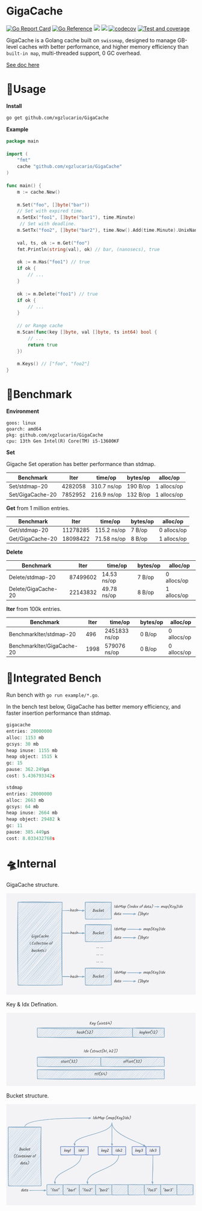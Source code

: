 # GigaCache

[![Go Report Card](https://goreportcard.com/badge/github.com/xgzlucario/GigaCache)](https://goreportcard.com/report/github.com/xgzlucario/GigaCache) [![Go Reference](https://pkg.go.dev/badge/github.com/xgzlucario/GigaCache.svg)](https://pkg.go.dev/github.com/xgzlucario/GigaCache) ![](https://img.shields.io/badge/go-1.21.0-orange.svg) ![](https://img.shields.io/github/languages/code-size/xgzlucario/GigaCache.svg) [![codecov](https://codecov.io/gh/xgzlucario/GigaCache/graph/badge.svg?token=yC1xELYaM2)](https://codecov.io/gh/xgzlucario/GigaCache) [![Test and coverage](https://github.com/xgzlucario/GigaCache/actions/workflows/rotom.yml/badge.svg)](https://github.com/xgzlucario/GigaCache/actions/workflows/rotom.yml)

GigaCache is a Golang cache built on `swissmap`, designed to manage GB-level caches with better performance, and higher memory efficiency than `built-in map`, multi-threaded support, 0 GC overhead.

[See doc here](https://www.yuque.com/1ucario/devdoc/ntyyeekkxu8apngd?singleDoc)

# 🚗Usage

**Install**

```bash
go get github.com/xgzlucario/GigaCache
```

**Example**

```go
package main

import (
    "fmt"
    cache "github.com/xgzlucario/GigaCache"
)

func main() {
    m := cache.New()

    m.Set("foo", []byte("bar"))
    // Set with expired time.
    m.SetEx("foo1", []byte("bar1"), time.Minute)
     // Set with deadline.
    m.SetTx("foo2", []byte("bar2"), time.Now().Add(time.Minute).UnixNano())

    val, ts, ok := m.Get("foo")
    fmt.Println(string(val), ok) // bar, (nanosecs), true

    ok := m.Has("foo1") // true
    if ok { 
        // ...
    }

    ok := m.Delete("foo1") // true
    if ok { 
        // ...
    }

    // or Range cache
    m.Scan(func(key []byte, val []byte, ts int64) bool {
        // ...
        return true
    })

    m.Keys() // ["foo", "foo2"]
}
```

# 🚀Benchmark

**Environment**

```
goos: linux
goarch: amd64
pkg: github.com/xgzlucario/GigaCache
cpu: 13th Gen Intel(R) Core(TM) i5-13600KF
```

**Set**

Gigache Set operation has better performance than stdmap.

| Benchmark        | Iter    | time/op     | bytes/op | alloc/op    |
| ---------------- | ------- | ----------- | -------- | ----------- |
| Set/stdmap-20    | 4282058 | 310.7 ns/op | 190 B/op | 1 allocs/op |
| Set/GigaCache-20 | 7852952 | 216.9 ns/op | 132 B/op | 1 allocs/op |

**Get** from 1 million entries.

| Benchmark        | Iter     | time/op     | bytes/op | alloc/op    |
| ---------------- | -------- | ----------- | -------- | ----------- |
| Get/stdmap-20    | 11278285 | 115.2 ns/op | 7 B/op   | 0 allocs/op |
| Get/GigaCache-20 | 18098422 | 71.58 ns/op | 8 B/op   | 1 allocs/op |

**Delete**

| Benchmark              | Iter     | time/op     | bytes/op | alloc/op    |
| ---------------------- | -------- | ----------- | -------- | ----------- |
| Delete/stdmap-20       | 87499602 | 14.53 ns/op |	7 B/op	 | 0 allocs/op |
| Delete/GigaCache-20    | 22143832 | 49.78 ns/op |	8 B/op	 | 1 allocs/op |

**Iter** from 100k entries.

| Benchmark                   | Iter     | time/op       | bytes/op | alloc/op    |
| --------------------------- | -------- | ------------- | -------- | ----------- |
| BenchmarkIter/stdmap-20     |      496 | 2451833 ns/op |	 0 B/op	| 0 allocs/op |
| BenchmarkIter/GigaCache-20  |     1998 |  579076 ns/op |	 0 B/op | 0 allocs/op |

# 🎢Integrated Bench

Run bench with `go run example/*.go`.

In the bench test below, GigaCache has better memory efficiency, and faster insertion performance than stdmap.

```go
gigacache
entries: 20000000
alloc: 1153 mb
gcsys: 30 mb
heap inuse: 1155 mb
heap object: 1515 k
gc: 15
pause: 362.249µs
cost: 5.436793342s
```

```go
stdmap
entries: 20000000
alloc: 2663 mb
gcsys: 64 mb
heap inuse: 2664 mb
heap object: 29482 k
gc: 11
pause: 385.449µs
cost: 8.033432768s
```

# 🛸Internal

GigaCache structure.

![p1](p1.png)

Key & Idx Defination.

![p2](p2.png)

Bucket structure.

![p3](p3.png)
